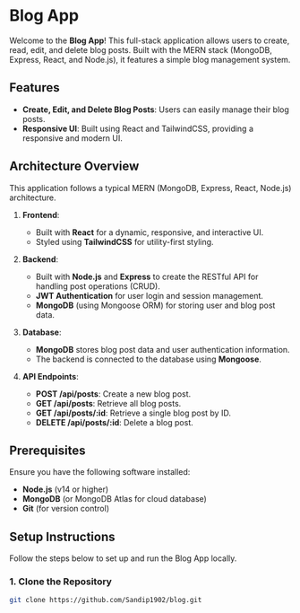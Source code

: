 # Blog App

Welcome to the **Blog App**! This full-stack application allows users to create, read, edit, and delete blog posts. Built with the MERN stack (MongoDB, Express, React, and Node.js), it features  a simple blog management system.

## Features

- **Create, Edit, and Delete Blog Posts**: Users can easily manage their blog posts.
- **Responsive UI**: Built using React and TailwindCSS, providing a responsive and modern UI.

## Architecture Overview

This application follows a typical MERN (MongoDB, Express, React, Node.js) architecture.

1. **Frontend**: 
   - Built with **React** for a dynamic, responsive, and interactive UI.
   - Styled using **TailwindCSS** for utility-first styling.
 
2. **Backend**:
   - Built with **Node.js** and **Express** to create the RESTful API for handling post operations (CRUD).
   - **JWT Authentication** for user login and session management.
   - **MongoDB** (using Mongoose ORM) for storing user and blog post data.

3. **Database**:
   - **MongoDB** stores blog post data and user authentication information.
   - The backend is connected to the database using **Mongoose**.

4. **API Endpoints**:
   - **POST /api/posts**: Create a new blog post.
   - **GET /api/posts**: Retrieve all blog posts.
   - **GET /api/posts/:id**: Retrieve a single blog post by ID.
   - **DELETE /api/posts/:id**: Delete a blog post.

## Prerequisites

Ensure you have the following software installed:

- **Node.js** (v14 or higher)
- **MongoDB** (or MongoDB Atlas for cloud database)
- **Git** (for version control)

## Setup Instructions

Follow the steps below to set up and run the Blog App locally.

### 1. Clone the Repository

```bash
git clone https://github.com/Sandip1902/blog.git
